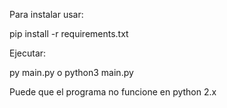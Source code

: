 Para instalar usar:

pip install -r requirements.txt

Ejecutar:

py main.py
o
python3 main.py

Puede que el programa no funcione en python 2.x